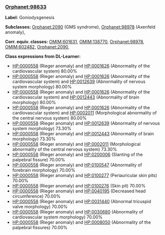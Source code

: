 
### [Orphanet:98633](http://www.orpha.net/ORDO/Orphanet_98633)
**Label:** Goniodysgenesis

**Subclasses:** [Orphanet:2090](http://www.orpha.net/ORDO/Orphanet_2090) (GMS syndrome), [Orphanet:98978](http://www.orpha.net/ORDO/Orphanet_98978) (Axenfeld anomaly), 

**Corr. equiv. classes:** [OMIM:601631](http://purl.obolibrary.org/obo/OMIM_601631), [OMIM:138770](http://purl.obolibrary.org/obo/OMIM_138770), [Orphanet:98978](http://www.orpha.net/ORDO/Orphanet_98978), [OMIM:602482](http://purl.obolibrary.org/obo/OMIM_602482), [Orphanet:2090](http://www.orpha.net/ORDO/Orphanet_2090), 

**Class expressions from DL-Learner:**

- [HP:0000558](http://purl.obolibrary.org/obo/HP_0000558) (Rieger anomaly) and [HP:0001626](http://purl.obolibrary.org/obo/HP_0001626) (Abnormality of the cardiovascular system) 80.00%
- [HP:0000558](http://purl.obolibrary.org/obo/HP_0000558) (Rieger anomaly) and [HP:0001626](http://purl.obolibrary.org/obo/HP_0001626) (Abnormality of the cardiovascular system) and [HP:0012639](http://purl.obolibrary.org/obo/HP_0012639) (Abnormality of nervous system morphology) 80.00%
- [HP:0000558](http://purl.obolibrary.org/obo/HP_0000558) (Rieger anomaly) and [HP:0001626](http://purl.obolibrary.org/obo/HP_0001626) (Abnormality of the cardiovascular system) and [HP:0012443](http://purl.obolibrary.org/obo/HP_0012443) (Abnormality of brain morphology) 80.00%
- [HP:0000558](http://purl.obolibrary.org/obo/HP_0000558) (Rieger anomaly) and [HP:0001626](http://purl.obolibrary.org/obo/HP_0001626) (Abnormality of the cardiovascular system) and [HP:0002011](http://purl.obolibrary.org/obo/HP_0002011) (Morphological abnormality of the central nervous system) 80.00%
- [HP:0000558](http://purl.obolibrary.org/obo/HP_0000558) (Rieger anomaly) and [HP:0012639](http://purl.obolibrary.org/obo/HP_0012639) (Abnormality of nervous system morphology) 73.30%
- [HP:0000558](http://purl.obolibrary.org/obo/HP_0000558) (Rieger anomaly) and [HP:0012443](http://purl.obolibrary.org/obo/HP_0012443) (Abnormality of brain morphology) 73.30%
- [HP:0000558](http://purl.obolibrary.org/obo/HP_0000558) (Rieger anomaly) and [HP:0002011](http://purl.obolibrary.org/obo/HP_0002011) (Morphological abnormality of the central nervous system) 73.30%
- [HP:0000558](http://purl.obolibrary.org/obo/HP_0000558) (Rieger anomaly) and [HP:0200006](http://purl.obolibrary.org/obo/HP_0200006) (Slanting of the palpebral fissure) 70.00%
- [HP:0000558](http://purl.obolibrary.org/obo/HP_0000558) (Rieger anomaly) and [HP:0100547](http://purl.obolibrary.org/obo/HP_0100547) (Abnormality of forebrain morphology) 70.00%
- [HP:0000558](http://purl.obolibrary.org/obo/HP_0000558) (Rieger anomaly) and [HP:0100277](http://purl.obolibrary.org/obo/HP_0100277) (Periauricular skin pits) 70.00%
- [HP:0000558](http://purl.obolibrary.org/obo/HP_0000558) (Rieger anomaly) and [HP:0100276](http://purl.obolibrary.org/obo/HP_0100276) (Skin pit) 70.00%
- [HP:0000558](http://purl.obolibrary.org/obo/HP_0000558) (Rieger anomaly) and [HP:0040195](http://purl.obolibrary.org/obo/HP_0040195) (Decreased head circumference) 70.00%
- [HP:0000558](http://purl.obolibrary.org/obo/HP_0000558) (Rieger anomaly) and [HP:0031440](http://purl.obolibrary.org/obo/HP_0031440) (Abnormal tricuspid valve morphology) 70.00%
- [HP:0000558](http://purl.obolibrary.org/obo/HP_0000558) (Rieger anomaly) and [HP:0030680](http://purl.obolibrary.org/obo/HP_0030680) (Abnormality of cardiovascular system morphology) 70.00%
- [HP:0000558](http://purl.obolibrary.org/obo/HP_0000558) (Rieger anomaly) and [HP:0008050](http://purl.obolibrary.org/obo/HP_0008050) (Abnormality of the palpebral fissures) 70.00%



